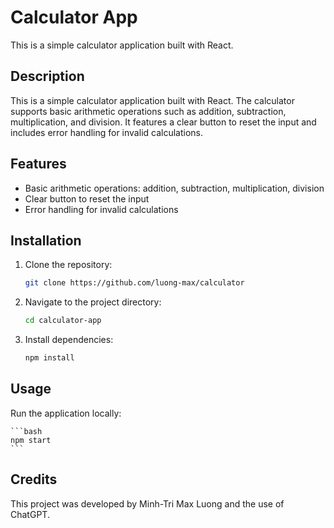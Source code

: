 # Calculator App

This is a simple calculator application built with React.

## Description

This is a simple calculator application built with React. The calculator supports basic arithmetic operations such as addition, subtraction, multiplication, and division. It features a clear button to reset the input and includes error handling for invalid calculations.

## Features

- Basic arithmetic operations: addition, subtraction, multiplication, division
- Clear button to reset the input
- Error handling for invalid calculations

## Installation

1. Clone the repository:

    ```bash
    git clone https://github.com/luong-max/calculator
    ```

2. Navigate to the project directory:

    ```bash
    cd calculator-app
    ```

3. Install dependencies:

    ```bash
    npm install
    ```

## Usage

Run the application locally:

    ```bash
    npm start
    ```

## Credits
This project was developed by Minh-Tri Max Luong and the use of ChatGPT.